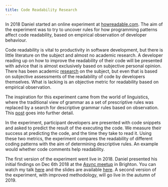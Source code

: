 ```yaml
---
title: Code Readability Research
---
```


In 2018 Daniel started an online experiment at [howreadable.com](http://howreadable.com/). The aim of the experiment was to try to uncover rules for how programming patterns affect code readability, based on empirical observation of developer behaviour.

Code readability is vital to productivity in software development, but there is little literature on the subject and almost no academic research. A developer reading up on how to improve the readability of their code will be presented with advice that is almost exclusively based on subjective personal opinion. There has been academic [research](https://www.researchgate.net/publication/260648747_Learning_a_Metric_for_Code_Readability) on the subject, but even that is based on subjective assessments of the readability of code by developers themselves. What is lacking is an objective metric for readability based on empirical observation.

The inspiration for this experiment came from the world of linguistics, where the traditional view of grammar as a set of prescriptive rules was replaced by a search for descriptive grammar rules based on observation. This [post](/readable-code-prescription) goes into further detail.

In the experiment, participant developers are presented with code snippets and asked to predict the result of the executing the code. We measure their success at predicting the code, and the time they take to read it. Using these two metrics, the experiment compares the readability of different coding patterns with the aim of determining descriptive rules. An example would whether code comments help readability.

The first version of the experiment went live in 2018. Daniel presented his initial findings on Dec 6th 2018 at the [Async meetup]("https://asyncjs.com/readable-code/") in Brighton. You can watch my talk [here](https://www.youtube.com/watch?v=dlczTNFHpww) and the slides are available [here](https://speakerdeck.com/dvberzon/useable-grammatical-and-readable-code). A second version of the experiment, with improved methodology, will go live in the autumn of 2019.

